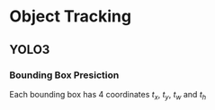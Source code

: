 
# Object Tracking<Badge text="Research" type="tip"/>

## YOLO3

### Bounding Box Presiction

Each bounding box has 4 coordinates $t_x$, $t_y$, $t_w$ and $t_h$

<link rel="stylesheet" href="https://cdnjs.cloudflare.com/ajax/libs/KaTeX/0.5.1/katex.min.css">
<link rel="stylesheet" href="https://cdn.jsdelivr.net/github-markdown-css/2.2.1/github-markdown.css"/>